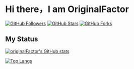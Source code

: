 # Hi there，I am OriginalFactor

[![GitHub Followers](https://img.shields.io/github/followers/originalFactor?style=social)](https://github.com/originalFactor?tab=followers)
[![GitHub Stars](https://img.shields.io/github/stars/originalFactor?style=social)](https://github.com/originalFactor?tab=repositories)
[![GitHub Forks](https://img.shields.io/github/forks/originalFactor?style=social)](https://github.com/originalFactor?tab=repositories)

## My Status

[![originalFactor's GitHub stats](https://github-readme-stats.vercel.app/api?username=originalFactor&show_icons=true&theme=radical)](https://github.com/originalFactor)

[![Top Langs](https://github-readme-stats.vercel.app/api/top-langs/?username=originalFactor&layout=compact)](https://github.com/originalFactor)
